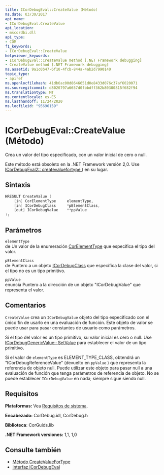 ```yaml
---
title: ICorDebugEval::CreateValue (Método)
ms.date: 03/30/2017
api_name:
- ICorDebugEval.CreateValue
api_location:
- mscordbi.dll
api_type:
- COM
f1_keywords:
- ICorDebugEval::CreateValue
helpviewer_keywords:
- ICorDebugEval::CreateValue method [.NET Framework debugging]
- CreateValue method [.NET Framework debugging]
ms.assetid: 9a1c0b47-6f10-4fcb-844a-4ab2d7990140
topic_type:
- apiref
ms.openlocfilehash: 41db6ac00d8646651d0e8433d076c37af6020071
ms.sourcegitcommit: d8020797a6657d0fbbdff362b80300815f682f94
ms.translationtype: MT
ms.contentlocale: es-ES
ms.lasthandoff: 11/24/2020
ms.locfileid: "95696159"
---
```

# <a name="icordebugevalcreatevalue-method"></a>ICorDebugEval::CreateValue (Método)

Crea un valor del tipo especificado, con un valor inicial de cero o null.  
  
 Este método está obsoleto en la .NET Framework versión 2,0. Use [ICorDebugEval2:: createvaluefortype (](icordebugeval2-createvaluefortype-method.md) en su lugar.  
  
## <a name="syntax"></a>Sintaxis  
  
```cpp  
HRESULT CreateValue (  
    [in] CorElementType     elementType,  
    [in] ICorDebugClass     *pElementClass,  
    [out] ICorDebugValue    **ppValue  
);  
```  
  
## <a name="parameters"></a>Parámetros  

 `elementType`  
 de Un valor de la enumeración [CorElementType](../metadata/corelementtype-enumeration.md) que especifica el tipo del valor.  
  
 `pElementClass`  
 de Puntero a un objeto [ICorDebugClass](icordebugclass-interface.md) que especifica la clase del valor, si el tipo no es un tipo primitivo.  
  
 `ppValue`  
 enuncia Puntero a la dirección de un objeto "ICorDebugValue" que representa el valor.  
  
## <a name="remarks"></a>Comentarios  

 `CreateValue` crea un `ICorDebugValue` objeto del tipo especificado con el único fin de usarlo en una evaluación de función. Este objeto de valor se puede usar para pasar constantes de usuario como parámetros.  
  
 Si el tipo del valor es un tipo primitivo, su valor inicial es cero o null. Use [ICorDebugGenericValue:: SetValue](icordebuggenericvalue-setvalue-method.md) para establecer el valor de un tipo primitivo.  
  
 Si el valor de `elementType` es ELEMENT_TYPE_CLASS, obtendrá un "ICorDebugReferenceValue" (devuelto en `ppValue` ) que representa la referencia de objeto null. Puede utilizar este objeto para pasar null a una evaluación de función que tenga parámetros de referencia de objeto. No se puede establecer `ICorDebugValue` en nada; siempre sigue siendo null.  
  
## <a name="requirements"></a>Requisitos  

 **Plataformas:** Vea [Requisitos de sistema](../../get-started/system-requirements.md).  
  
 **Encabezado:** CorDebug.idl, CorDebug.h  
  
 **Biblioteca:** CorGuids.lib  
  
 **.NET Framework versiones:** 1,1, 1,0  
  
## <a name="see-also"></a>Consulte también

- [Método CreateValueForType](icordebugeval2-createvaluefortype-method.md)
- [Interfaz ICorDebugEval](icordebugeval-interface.md)
